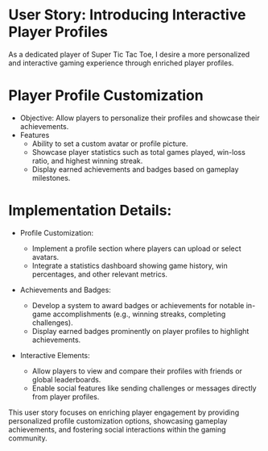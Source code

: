 # User Story: Introducing Interactive Player Profiles

As a dedicated player of Super Tic Tac Toe, I desire a more personalized and interactive gaming experience through enriched player profiles.

# Player Profile Customization

* Objective: Allow players to personalize their profiles and showcase their achievements.
* Features
  * Ability to set a custom avatar or profile picture.
  * Showcase player statistics such as total games played, win-loss ratio, and highest winning streak.
  * Display earned achievements and badges based on gameplay milestones.


# Implementation Details:

* Profile Customization:
  * Implement a profile section where players can upload or select avatars.
  * Integrate a statistics dashboard showing game history, win percentages, and other relevant metrics.

* Achievements and Badges:
  * Develop a system to award badges or achievements for notable in-game accomplishments (e.g., winning streaks, completing challenges).
  * Display earned badges prominently on player profiles to highlight achievements.

* Interactive Elements:
  * Allow players to view and compare their profiles with friends or global leaderboards.
  * Enable social features like sending challenges or messages directly from player profiles.


This user story focuses on enriching player engagement by providing personalized profile customization options, showcasing gameplay achievements, and fostering social interactions within the gaming community.


